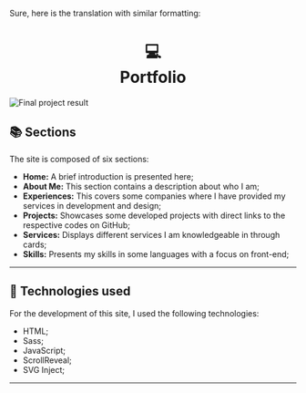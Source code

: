 Sure, here is the translation with similar formatting:

<h1 align="center">
  💻<br>Portfolio
</h1>

![Final project result](assets/image/preview.png)



## 📚 Sections

The site is composed of six sections:

- **Home:** A brief introduction is presented here;
- **About Me:** This section contains a description about who I am;
- **Experiences:** This covers some companies where I have provided my services in development and design;
- **Projects:** Showcases some developed projects with direct links to the respective codes on GitHub;
- **Services:** Displays different services I am knowledgeable in through cards;
- **Skills:** Presents my skills in some languages with a focus on front-end;

---

## 💼 Technologies used

For the development of this site, I used the following technologies:

- HTML;
- Sass;
- JavaScript;
- ScrollReveal;
- SVG Inject;

---